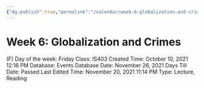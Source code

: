 ```yaml
---
{"dg-publish":true,"permalink":"/calendar/week-6-globalization-and-crimes/"}
---
```


# Week 6: Globalization and Crimes

(F) Day of the week: Friday
Class: IS403
Created Time: October 10, 2021 12:16 PM
Database: Events Database
Date: November 26, 2021
Days Till Date: Passed
Last Edited Time: November 20, 2021 11:14 PM
Type: Lecture, Reading
